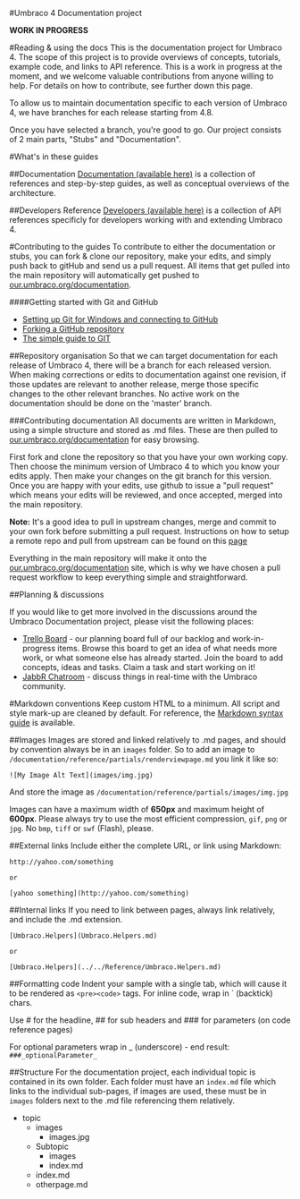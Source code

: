 #Umbraco 4 Documentation project

**WORK IN PROGRESS**

#Reading & using the docs
This is the documentation project for Umbraco 4. The scope of this project is to provide overviews of concepts, tutorials, example code, and links to API reference.
This is a work in progress at the moment, and we welcome valuable contributions from anyone willing to help. For details on how to contribute, see further down this page.

To allow us to maintain documentation specific to each version of Umbraco 4, we have branches for each release starting from 4.8.

Once you have selected a branch, you're good to go. Our project consists of 2 main parts, "Stubs" and "Documentation". 

#What's in these guides

##Documentation
[Documentation (available here)](Documentation/index.md) is a collection of references and step-by-step guides, as well as conceptual overviews of the architecture.

##Developers Reference
[Developers (available here)](Documentation/Reference/index.md) is a collection of API references specificly for developers working with and extending Umbraco 4.

#Contributing to the guides
To contribute to either the documentation or stubs, you can fork & clone our repository, make your edits, and simply push back to gitHub and send us a pull request. All items that get pulled into the main repository will automatically get pushed to [our.umbraco.org/documentation](http://our.umbraco.org/documentation).

####Getting started with Git and GitHub
 * [Setting up Git for Windows and connecting to GitHub](http://windows.github.com)
 * [Forking a GitHub repository](http://help.github.com/fork-a-repo/)
 * [The simple guide to GIT](http://rogerdudler.github.com/git-guide/)


##Repository organisation
So that we can target documentation for each release of Umbraco 4, there will be a branch for each released version.
When making corrections or edits to documentation against one revision, if those updates are relevant to another release, merge those specific changes to the other relevant branches.
No active work on the documentation should be done on the 'master' branch.

###Contributing documentation
All documents are written in Markdown, using a simple structure and stored as .md files.
These are then pulled to [our.umbraco.org/documentation](http://our.umbraco.org/documentation) for easy browsing. 

First fork and clone the repository so that you have your own working copy. Then choose the minimum version of Umbraco 4 to which you know your edits apply. Then make your changes on the git branch for this version. Once you are happy with your edits, use github to issue a "pull request" which means your edits will be reviewed, and once accepted, merged into the main repository. 

**Note:** It's a good idea to pull in upstream changes, merge and commit to your own fork before submitting a pull request. Instructions on how to setup a remote repo and  pull from upstream can be found on this [page](https://help.github.com/articles/fork-a-repo)

Everything in the main repository will make it onto the [our.umbraco.org/documentation](http://our.umbraco.org/documentation) site, which is why we have chosen a pull request workflow to keep everything simple and straightforward.



##Planning & discussions

If you would like to get more involved in the discussions around the Umbraco Documentation project, please visit the following places:

* [Trello Board](https://trello.com/board/umbraco-4-documentation/4fdb02df8fc3ef067e809e95) - our planning board full of our backlog and work-in-progress items. Browse this board to get an idea of what needs more work, or what someone else has already started. Join the board to add concepts, ideas and tasks. Claim a task and start working on it!
* [JabbR Chatroom](http://jabbr.net/#/rooms/umbraco) - discuss things in real-time with the Umbraco community.


#Markdown conventions
Keep custom HTML to a minimum. All script and style mark-up are cleaned by default.
For reference, the [Markdown syntax guide](http://daringfireball.net/projects/markdown/syntax) is available.

##Images
Images are stored and linked relatively to .md pages, and should by convention always be in an
`images` folder. So to add an image to `/documentation/reference/partials/renderviewpage.md` you link it like so:

	![My Image Alt Text](images/img.jpg)

And store the image as `/documentation/reference/partials/images/img.jpg`

Images can have a maximum width of **650px** and maximum height of **600px**. Please always try to use 
the most efficient compression, `gif`, `png` or `jpg`. No `bmp`, `tiff` or `swf` (Flash), please.

##External links
Include either the complete URL, or link using Markdown:
	
	http://yahoo.com/something

	or

	[yahoo something](http://yahoo.com/something)


##Internal links
If you need to link between pages, always link relatively, and include the .md extension.

	[Umbraco.Helpers](Umbraco.Helpers.md)

	or

	[Umbraco.Helpers](../../Reference/Umbraco.Helpers.md)

##Formatting code
Indent your sample with a single tab, which will cause it to be rendered as `<pre><code>` tags.
For inline code, wrap in ` (backtick) chars.

Use # for the headline, ## for sub headers and ### for parameters (on code reference pages)

For optional parameters wrap in _ (underscore) - end result: `###_optionalParameter_` 

##Structure
For the documentation project, each individual topic is contained in its own folder.
Each folder must have an `index.md` file which links to the individual sub-pages, if images
are used, these must be in `images` folders next to the .md file referencing them relatively.

* topic
	* images
		* images.jpg
	* Subtopic
		* images
		* index.md
	* index.md
	* otherpage.md

	